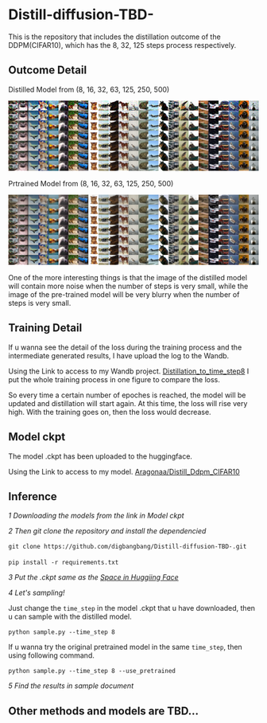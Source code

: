 # Distill-diffusion-TBD-
This is the repository that includes the distillation outcome of the DDPM(CIFAR10), which has the 8, 32, 125 steps process respectively.

## Outcome Detail

Distilled Model from (8, 16, 32, 63, 125, 250, 500)

![Image Description](assets/distill_combined_image.png)

Prtrained Model from (8, 16, 32, 63, 125, 250, 500)

![Image Description](assets/prtrain_combined_image.png)

One of the more interesting things is that the image of the distilled model will contain more noise when the number of steps is very small, while the image of the pre-trained model will be very blurry when the number of steps is very small.



## Training Detail

If u wanna see the detail of the loss during the training process and the intermediate generated results, I have upload the log to the Wandb.

Using the Link to access to my Wandb project. [Distillation_to_time_step8](https://wandb.ai/2623448751/pg_dis_train_and_sample_student_same_teacher/runs/8fi5h7ew?nw=nwuser2623448751) I put the whole training process in one figure to compare the loss.

So every time a certain number of epoches is reached, the model will be updated and distillation will start again. At this time, the loss will rise very high. With the training goes on, then the loss would decrease.

## Model ckpt

The model .ckpt has been uploaded to the huggingface.

Using the Link to access to my model. [Aragonaa/Distill_Ddpm_CIFAR10](https://huggingface.co/Aragonaa/Distill_Ddpm_CIFAR10/tree/main) 

## Inference

*1 Downloading the models from the link in Model ckpt*

*2 Then git clone the repository and install the dependencied* 

    git clone https://github.com/digbangbang/Distill-diffusion-TBD-.git

    pip install -r requirements.txt

*3 Put the .ckpt same as the [Space in Huggiing Face](https://huggingface.co/spaces/Aragonaa/distill_ddpm_CIFAR10/tree/main)*

*4 Let's sampling!*

Just change the `time_step` in the model .ckpt that u have downloaded, then u can sample with the distilled model.
    
    python sample.py --time_step 8

If u wanna try the original pretrained model in the same `time_step`, then using following command.

    python sample.py --time_step 8 --use_pretrained

*5 Find the results in sample document*

## Other methods and models are TBD...
